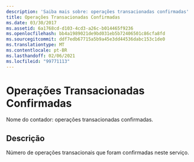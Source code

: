 ```yaml
---
description: 'Saiba mais sobre: operações transacionadas confirmadas'
title: Operações Transacionadas Confirmadas
ms.date: 03/30/2017
ms.assetid: 6a1768cd-d103-4cd3-a26c-b014465f9236
ms.openlocfilehash: bb4a1989021de9bd031eb5b72406501c86cfa8fd
ms.sourcegitcommit: ddf7edb67715a5b9a45e3dd44536dabc153c1de0
ms.translationtype: MT
ms.contentlocale: pt-BR
ms.lasthandoff: 02/06/2021
ms.locfileid: "99771113"
---
```

# <a name="transacted-operations-committed"></a>Operações Transacionadas Confirmadas

Nome do contador: operações transacionadas confirmadas.  
  
## <a name="description"></a>Descrição  

 Número de operações transacionais que foram confirmadas neste serviço.
